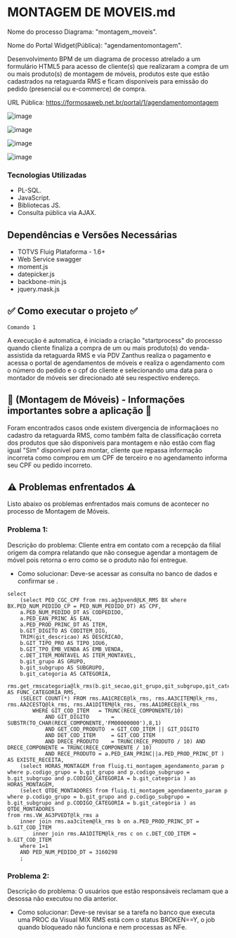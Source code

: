 # MONTAGEM DE MOVEIS.md
Nome do processo Diagrama: "montagem_moveis".

Nome do Portal Widget(Pública): "agendamentomontagem".

Desenvolvimento BPM de um diagrama de processo atrelado a um formulário HTML5 para acesso de cliente(s) que realizaram a compra de um ou mais produto(s) de montagem de móveis, produtos este que estão cadastrados na retaguarda RMS e ficam disponiveis para emissão do pedido (presencial ou e-commerce) de compra.

URL Pública: https://formosaweb.net.br/portal/1/agendamentomontagem

![image](https://github.com/user-attachments/assets/78af8cb3-1347-45e2-a972-3d3232c20df8)

![image](https://github.com/user-attachments/assets/8188c2c8-61c7-4641-af11-b929986d4451)

![image](https://github.com/user-attachments/assets/33b0a582-e044-4ff6-b473-fa605ebda4af)

![image](https://github.com/user-attachments/assets/ea1e5694-8a64-4663-a9fb-30ed3fe9f323)

### Tecnologias Utilizadas

* PL-SQL.
* JavaScript.
* Bibliotecas JS.
* Consulta pública via AJAX.

## Dependências e Versões Necessárias

* TOTVS Fluig Plataforma - 1.6+
* Web Service swagger
* moment.js
* datepicker.js
* backbone-min.js
* jquery.mask.js

## ✅ Como executar o projeto ✅
```
Comando 1
```
A execução é automatica, é iniciado a criação "startprocess" do processo quando cliente finaliza a compra de um ou mais produto(s) do venda-assistida da retaguarda RMS e via PDV Zanthus realiza o pagamento e acessa o portal de agendamentos de móveis e realiza o agendamento com o número do pedido e o cpf do cliente e selecionando uma data para o montador de móveis ser direcionado até seu respectivo endereço.

## 📌 (Montagem de Móveis) - Informações importantes sobre a aplicação 📌

Foram encontrados casos onde existem divergencia de informaçãoes no cadastro da retaguarda RMS, como também falta de classificação correta dos produtos que são disponiveis para montagem e não estão com flag igual "Sim" disponivel para montar, cliente que repassa informação incorreta como comprou em um CPF de terceiro e no agendamento informa seu CPF ou pedido incorreto.

## ⚠️ Problemas enfrentados ⚠️

Listo abaixo os problemas enfrentados mais comuns de acontecer no processo de Montagem de Móveis.

### Problema 1:
Descrição do problema:
Cliente entra em contato com a recepção da filial origem da compra relatando que não consegue agendar a montagem de móvel pois retorna o erro como se o produto não foi entregue.
* Como solucionar: Deve-se acessar as consulta no banco de dados e confirmar se .
```
select  
    (select PED_CGC_CPF from rms.ag3pvend@LK_RMS BX where BX.PED_NUM_PEDIDO_CP = PED_NUM_PEDIDO_DT) AS CPF,
    a.PED_NUM_PEDIDO_DT AS CODPEDIDO,
    a.PED_EAN_PRINC AS EAN,
    a.PED_PROD_PRINC_DT AS ITEM,
    b.GIT_DIGITO AS CODITEM_DIG,
    TRIM(git_descricao) AS DESCRICAO,
    b.GIT_TIPO_PRO AS TIPO_1OU6,
    b.GIT_TPO_EMB_VENDA AS EMB_VENDA,
    c.DET_ITEM_MONTAVEL AS ITEM_MONTAVEL,
    b.git_grupo AS GRUPO,
    b.git_subgrupo AS SUBGRUPO,
    b.git_categoria AS CATEGORIA,
    rms.get_rmscategoria@lk_rms(b.git_secao,git_grupo,git_subgrupo,git_categoria) AS FUNC_CATEGORIA_RMS,
    (SELECT COUNT(*) FROM rms.AA1CRECE@lk_rms, rms.AA3CITEM@lk_rms, rms.AA2CESTQ@lk_rms, rms.AA1DITEM@lk_rms, rms.AA1DRECE@lk_rms 
        WHERE GIT_COD_ITEM   = TRUNC(RECE_COMPONENTE/10) 
            AND GIT_DIGITO       = SUBSTR(TO_CHAR(RECE_COMPONENTE,'FM00000000'),8,1) 
            AND GET_COD_PRODUTO  = GIT_COD_ITEM || GIT_DIGITO
            AND DET_COD_ITEM     = GIT_COD_ITEM 
            AND DRECE_PRODUTO    = TRUNC(RECE_PRODUTO / 10) AND DRECE_COMPONENTE = TRUNC(RECE_COMPONENTE / 10)
            AND RECE_PRODUTO = a.PED_EAN_PRINC||a.PED_PROD_PRINC_DT ) AS EXISTE_RECEITA,
    (select HORAS_MONTAGEM from fluig.ti_montagem_agendamento_param p where p.codigo_grupo = b.git_grupo and p.codigo_subgrupo = b.git_subgrupo and p.CODIGO_CATEGORIA = b.git_categoria ) as HORAS_MONTAGEM,
    (select QTDE_MONTADORES from fluig.ti_montagem_agendamento_param p where p.codigo_grupo = b.git_grupo and p.codigo_subgrupo = b.git_subgrupo and p.CODIGO_CATEGORIA = b.git_categoria ) as QTDE_MONTADORES                
from rms.VW_AG3PVEDT@lk_rms a 
    inner join rms.aa3citem@lk_rms b on a.PED_PROD_PRINC_DT = b.GIT_COD_ITEM
        inner join rms.AA1DITEM@lk_rms c on c.DET_COD_ITEM = b.GIT_COD_ITEM
    where 1=1
    AND PED_NUM_PEDIDO_DT = 3160298
    ;
```

### Problema 2:
Descrição do problema:
O usuários que estão responsáveis reclamam que a desossa não executou no dia anterior.
* Como solucionar: Deve-se revisar se a tarefa no banco que executa uma PROC da Visual MIX RMS está com o status BROKEN==Y, o job quando bloqueado não funciona e nem processas as NFe.


